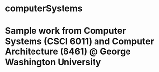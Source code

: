# computerSystems

# Sample work from Computer Systems (CSCI 6011) and Computer Architecture (6461) @ George Washington University

